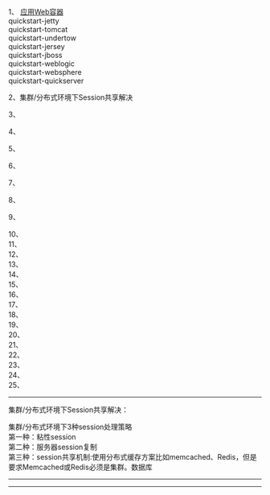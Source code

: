 1、 [应用Web容器](https://github.com/youngzil/quickstart-application-container)    
quickstart-jetty    
quickstart-tomcat    
quickstart-undertow    
quickstart-jersey    
quickstart-jboss    
quickstart-weblogic    
quickstart-websphere    
quickstart-quickserver    

2、集群/分布式环境下Session共享解决      

3、      

4、      

5、      

6、      

7、      

8、      

9、      

10、      
11、      
12、      
13、      
14、      
15、      
16、      
17、      
18、      
19、      
20、      
21、      
22、      
23、      
24、      
25、      
      
      
      
      
      
      
---------------------------------------------------------------------------------------------------------------------      
集群/分布式环境下Session共享解决：    
  
集群/分布式环境下3种session处理策略      
第一种：粘性session      
第二种：服务器session复制      
第三种：session共享机制:使用分布式缓存方案比如memcached、Redis，但是要求Memcached或Redis必须是集群。数据库      
    
      
---------------------------------------------------------------------------------------------------------------------      
      
---------------------------------------------------------------------------------------------------------------------      
      
